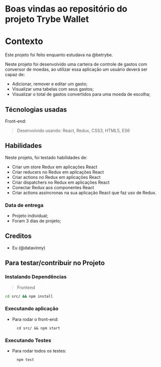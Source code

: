 # Boas vindas ao repositório do projeto Trybe Wallet

# Contexto
Este projeto foi feito enquanto estudava na @betrybe.

Neste projeto foi desenvolvido uma carteira de controle de gastos com conversor de moedas, ao utilizar essa aplicação um usuário deverá ser capaz de:

- Adicionar, remover e editar um gasto;
- Visualizar uma tabelas com seus gastos;
- Visualizar o total de gastos convertidos para uma moeda de escolha;

## Técnologias usadas

Front-end:
> Desenvolvido usando: React, Redux, CSS3, HTML5, ES6

## Habilidades

Neste projeto, foi testado habilidades de:

- Criar um store Redux em aplicações React
- Criar reducers no Redux em aplicações React
- Criar actions no Redux em aplicações React
- Criar dispatchers no Redux em aplicações React
- Conectar Redux aos componentes React
- Criar actions assíncronas na sua aplicação React que faz uso de Redux.

### Data de entrega

- Projeto individual;
- Foram 3 dias de projeto;

## Creditos
- Eu (@datavinny)

## Para testar/contribuir no Projeto

### Instalando Dependências

> Frontend
```bash
cd src/ && npm install
``` 
### Executando aplicação

* Para rodar o front-end:

  ```
    cd src/ && npm start
  ```

### Executando Testes

* Para rodar todos os testes:

  ```
    npm test
  ```